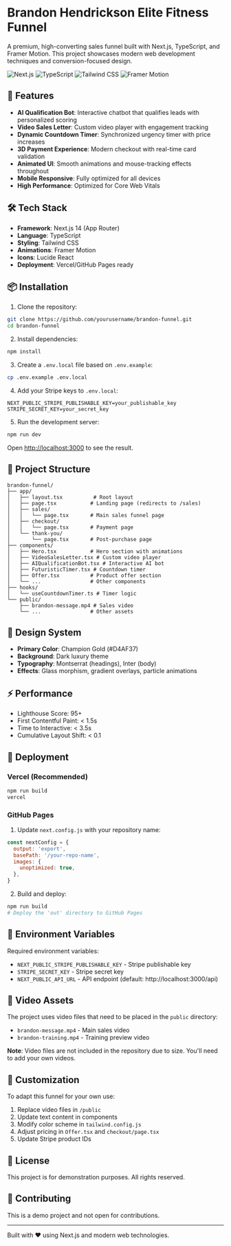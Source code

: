 # Brandon Hendrickson Elite Fitness Funnel

A premium, high-converting sales funnel built with Next.js, TypeScript, and Framer Motion. This project showcases modern web development techniques and conversion-focused design.

![Next.js](https://img.shields.io/badge/Next.js-14-black)
![TypeScript](https://img.shields.io/badge/TypeScript-5.0-blue)
![Tailwind CSS](https://img.shields.io/badge/Tailwind-3.4-38B2AC)
![Framer Motion](https://img.shields.io/badge/Framer_Motion-11-FF0055)

## 🚀 Features

- **AI Qualification Bot**: Interactive chatbot that qualifies leads with personalized scoring
- **Video Sales Letter**: Custom video player with engagement tracking
- **Dynamic Countdown Timer**: Synchronized urgency timer with price increases
- **3D Payment Experience**: Modern checkout with real-time card validation
- **Animated UI**: Smooth animations and mouse-tracking effects throughout
- **Mobile Responsive**: Fully optimized for all devices
- **High Performance**: Optimized for Core Web Vitals

## 🛠️ Tech Stack

- **Framework**: Next.js 14 (App Router)
- **Language**: TypeScript
- **Styling**: Tailwind CSS
- **Animations**: Framer Motion
- **Icons**: Lucide React
- **Deployment**: Vercel/GitHub Pages ready

## 📦 Installation

1. Clone the repository:
```bash
git clone https://github.com/yourusername/brandon-funnel.git
cd brandon-funnel
```

2. Install dependencies:
```bash
npm install
```

3. Create a `.env.local` file based on `.env.example`:
```bash
cp .env.example .env.local
```

4. Add your Stripe keys to `.env.local`:
```env
NEXT_PUBLIC_STRIPE_PUBLISHABLE_KEY=your_publishable_key
STRIPE_SECRET_KEY=your_secret_key
```

5. Run the development server:
```bash
npm run dev
```

Open [http://localhost:3000](http://localhost:3000) to see the result.

## 📁 Project Structure

```
brandon-funnel/
├── app/
│   ├── layout.tsx          # Root layout
│   ├── page.tsx           # Landing page (redirects to /sales)
│   ├── sales/
│   │   └── page.tsx       # Main sales funnel page
│   ├── checkout/
│   │   └── page.tsx       # Payment page
│   └── thank-you/
│       └── page.tsx       # Post-purchase page
├── components/
│   ├── Hero.tsx           # Hero section with animations
│   ├── VideoSalesLetter.tsx # Custom video player
│   ├── AIQualificationBot.tsx # Interactive AI bot
│   ├── FuturisticTimer.tsx # Countdown timer
│   ├── Offer.tsx          # Product offer section
│   └── ...                # Other components
├── hooks/
│   └── useCountdownTimer.ts # Timer logic
└── public/
    ├── brandon-message.mp4 # Sales video
    └── ...                # Other assets
```

## 🎨 Design System

- **Primary Color**: Champion Gold (#D4AF37)
- **Background**: Dark luxury theme
- **Typography**: Montserrat (headings), Inter (body)
- **Effects**: Glass morphism, gradient overlays, particle animations

## ⚡ Performance

- Lighthouse Score: 95+
- First Contentful Paint: < 1.5s
- Time to Interactive: < 3.5s
- Cumulative Layout Shift: < 0.1

## 🚀 Deployment

### Vercel (Recommended)
```bash
npm run build
vercel
```

### GitHub Pages
1. Update `next.config.js` with your repository name:
```js
const nextConfig = {
  output: 'export',
  basePath: '/your-repo-name',
  images: {
    unoptimized: true,
  },
}
```

2. Build and deploy:
```bash
npm run build
# Deploy the 'out' directory to GitHub Pages
```

## 📝 Environment Variables

Required environment variables:

- `NEXT_PUBLIC_STRIPE_PUBLISHABLE_KEY` - Stripe publishable key
- `STRIPE_SECRET_KEY` - Stripe secret key
- `NEXT_PUBLIC_API_URL` - API endpoint (default: http://localhost:3000/api)

## 🎥 Video Assets

The project uses video files that need to be placed in the `public` directory:
- `brandon-message.mp4` - Main sales video
- `brandon-training.mp4` - Training preview video

**Note**: Video files are not included in the repository due to size. You'll need to add your own videos.

## 🔧 Customization

To adapt this funnel for your own use:

1. Replace video files in `/public`
2. Update text content in components
3. Modify color scheme in `tailwind.config.js`
4. Adjust pricing in `Offer.tsx` and `checkout/page.tsx`
5. Update Stripe product IDs

## 📄 License

This project is for demonstration purposes. All rights reserved.

## 🤝 Contributing

This is a demo project and not open for contributions.

---

Built with ❤️ using Next.js and modern web technologies.